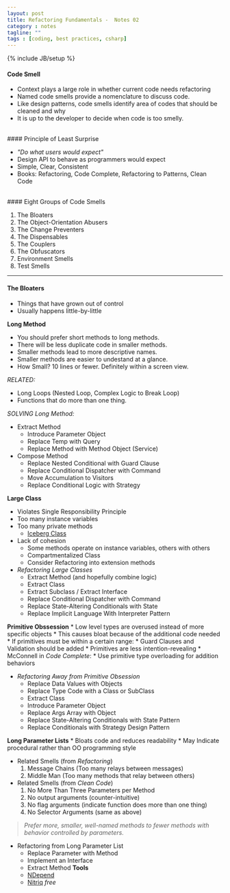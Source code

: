 ```yaml
---
layout: post
title: Refactoring Fundamentals -  Notes 02
category : notes
tagline: ""
tags : [coding, best practices, csharp]
---
```

{% include JB/setup %}

#### Code Smell

* Context plays a large role in whether current code needs refactoring
* Named code smells provide a nomenclature to discuss code.
* Like design patterns, code smells identify area of codes that should be cleaned and why
* It is up to the developer to decide when code is too smelly.

<br />
#### Principle of Least Surprise

* *"Do what users would expect"*
*  Design API to behave as programmers would expect
*  Simple, Clear, Consistent
*  Books: Refactoring, Code Complete, Refactoring to Patterns, Clean Code

<br />
#### Eight Groups of Code Smells

1. The Bloaters
2. The Object-Orientation Abusers
3. The Change Preventers
4. The Dispensables
5. The Couplers
6. The Obfuscators
7. Environment Smells
8. Test Smells

---
#### The Bloaters
* Things that have grown out of control
* Usually happens little-by-little 

**Long Method**
* You should prefer short methods to long methods.
* There will be less duplicate code in smaller methods.
* Smaller methods lead to more descriptive names.
* Smaller methods are easier to undestand at a glance.
* How Small? 10 lines or fewer. Definitely within a screen view. 

*RELATED:* 
* Long Loops (Nested Loop, Complex Logic to Break Loop)
* Functions that do more than one thing.<br />

*SOLVING Long Method:*
* Extract Method
	* Introduce Parameter Object
	* Replace Temp with Query
	* Replace Method with Method Object (Service)
* Compose Method
	* Replace Nested Conditional with Guard Clause
	* Replace Conditional Dispatcher with Command
	* Move Accumulation to Visitors
	* Replace Conditional Logic with Strategy

**Large Class**
* Violates Single Responsibility Principle
* Too many instance variables
* Too many private methods
	* [Iceberg Class](http://deviq.com/iceberg-class)
* Lack of cohesion
	* Some methods operate on instance variables, others with others
	* Compartmentalized Class
	* Consider Refactoring into extension methods
* *Refactoring Large Classes*
	* Extract Method (and hopefully combine logic)
	* Extract Class
	* Extract Subclass / Extract Interface
	* Replace Conditional Dispatcher with Command
	* Replace State-Altering Conditionals with State
	* Replace Implicit Language With Interpreter Pattern

**Primitive Obssession**
	* Low level types are overused instead of more specific objects
	* This causes bloat because of the additional code needed
	* If primitives must be within a certain range:
		* Guard Clauses and Validation should be added
	* Primitives are less intention-revealing
	* McConnell in *Code Complete*: 
		* Use primitive type overloading for addition behaviors
* *Refactoring Away from Primitive Obsession*
	* Replace Data Values with Objects
	* Replace Type Code with a Class or SubClass
	* Extract Class
	* Introduce Parameter Object
	* Replace Args Array with Object
	* Replace State-Altering Conditionals with State Pattern
	* Replace Conditionals with Strategy Design Pattern

**Long Parameter Lists**
	* Bloats code and reduces readability
	* May Indicate procedural rather than OO programming style
* Related Smells (from *Refactoring*)
	1. Message Chains (Too many relays between messages)
	2. Middle Man (Too many methods that relay between others)
* Related Smells (from *Clean Code*)
	1. No More Than Three Parameters per Method
	2. No output arguments (counter-intuitive)
	3. No flag arguments (indicate function does more than one thing)
	4. No Selector Arguments (same as above)
> *Prefer more, smaller, well-named methods to fewer methods with
> behavior controlled by parameters.*
* Refactoring from Long Parameter List
	* Replace Parameter with Method
	* Implement an Interface
	* Extract Method
**Tools** 
	* [NDepend](Ndepend.com) 
	* [Nitriq](Nitriq.com) *free*
